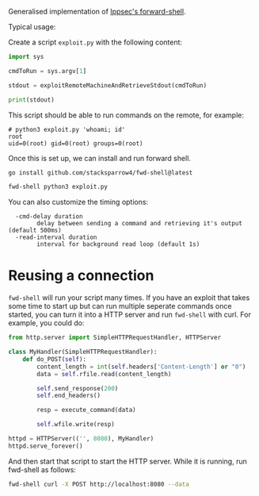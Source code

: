 Generalised implementation of [Ippsec's forward-shell](https://github.com/IppSec/forward-shell/tree/master).

Typical usage:

Create a script `exploit.py` with the following content:

```python
import sys

cmdToRun = sys.argv[1]

stdout = exploitRemoteMachineAndRetrieveStdout(cmdToRun)

print(stdout)
```

This script should be able to run commands on the remote, for example:

```
# python3 exploit.py 'whoami; id'
root
uid=0(root) gid=0(root) groups=0(root)
```

Once this is set up, we can install and run forward shell.

```bash
go install github.com/stacksparrow4/fwd-shell@latest
```

```bash
fwd-shell python3 exploit.py
```

You can also customize the timing options:

```
  -cmd-delay duration
        delay between sending a command and retrieving it's output (default 500ms)
  -read-interval duration
        interval for background read loop (default 1s)
```

# Reusing a connection

`fwd-shell` will run your script many times. If you have an exploit that takes some time to start up but can run multiple seperate commands once started, you can turn it into a HTTP server and run `fwd-shell` with curl. For example, you could do:

```python
from http.server import SimpleHTTPRequestHandler, HTTPServer

class MyHandler(SimpleHTTPRequestHandler):
    def do_POST(self):
        content_length = int(self.headers['Content-Length'] or "0")
        data = self.rfile.read(content_length)

        self.send_response(200)
        self.end_headers()

        resp = execute_command(data)

        self.wfile.write(resp)

httpd = HTTPServer(('', 8080), MyHandler)
httpd.serve_forever()
```

And then start that script to start the HTTP server. While it is running, run fwd-shell as follows:

```bash
fwd-shell curl -X POST http://localhost:8080 --data
```
